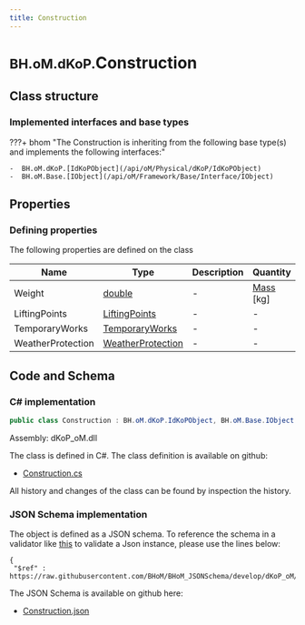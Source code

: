 ```yaml
---
title: Construction
---
```


# <small>BH.oM.dKoP.</small>**Construction**



## Class structure

### Implemented interfaces and base types

???+ bhom "The Construction is inheriting from the following base type(s) and implements the following interfaces:"

    -  BH.oM.dKoP.[IdKoPObject](/api/oM/Physical/dKoP/IdKoPObject)
    -  BH.oM.Base.[IObject](/api/oM/Framework/Base/Interface/IObject)


## Properties



### Defining properties

The following properties are defined on the class

| Name             | Type             | Description      | Quantity         |
|------------------|------------------|------------------|------------------|
| Weight | [double](https://learn.microsoft.com/en-us/dotnet/api/System.Double?view=netstandard-2.0) | - | [Mass](/api/oM/Dimensional/Quantities/Attributes/Mass) [kg] |
| LiftingPoints | [LiftingPoints](/api/oM/Physical/dKoP/Assembly/LiftingPoints) | - | - |
| TemporaryWorks | [TemporaryWorks](/api/oM/Physical/dKoP/Assembly/TemporaryWorks) | - | - |
| WeatherProtection | [WeatherProtection](/api/oM/Physical/dKoP/Assembly/WeatherProtection) | - | - |


## Code and Schema

### C# implementation

``` C# title="C#"
public class Construction : BH.oM.dKoP.IdKoPObject, BH.oM.Base.IObject
```

Assembly: dKoP_oM.dll

The class is defined in C#. The class definition is available on github:

- [Construction.cs](https://github.com/BHoM/dKoP_Toolkit/blob/develop/dKoP_oM/Assembly\Construction.cs)

All history and changes of the class can be found by inspection the history.
### JSON Schema implementation

The object is defined as a JSON schema. To reference the schema in a validator like [this](https://www.jsonschemavalidator.net/) to validate a Json instance, please use the lines below:

``` { .json .copy .select } title="JSON Schema"
{
 "$ref" : https://raw.githubusercontent.com/BHoM/BHoM_JSONSchema/develop/dKoP_oM/Construction.json}
```

The JSON Schema is available on github here:

- [Construction.json](https://github.com/BHoM/BHoM_JSONSchema/blob/develop/dKoP_oM/Construction.json)
